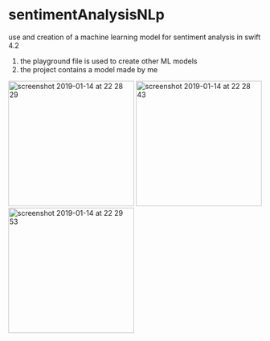 # sentimentAnalysisNLp

use and creation of a machine learning model for sentiment analysis in swift 4.2

1) the playground file is used to create other ML models
2) the project contains a model made by me

<div>
<img width="250" alt="screenshot 2019-01-14 at 22 28 29" src="https://user-images.githubusercontent.com/36310714/51142341-f398c500-184b-11e9-8ed0-489c469de261.png">
<img width="250" alt="screenshot 2019-01-14 at 22 28 43" src="https://user-images.githubusercontent.com/36310714/51142343-f4c9f200-184b-11e9-8ba0-a735914de4e1.png">
<img width="250" alt="screenshot 2019-01-14 at 22 29 53" src="https://user-images.githubusercontent.com/36310714/51142345-f693b580-184b-11e9-9370-8e040d796d2a.png">
</div >
